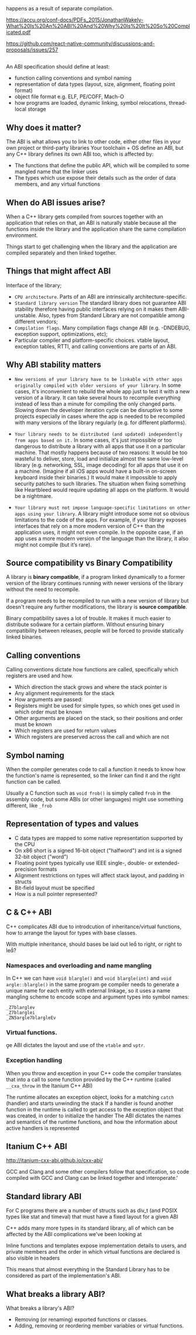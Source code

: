 happens as a result of separate compilation.

https://accu.org/conf-docs/PDFs_2015/JonathanWakely-What%20Is%20An%20ABI%20And%20Why%20Is%20It%20So%20Complicated.pdf

https://github.com/react-native-community/discussions-and-proposals/issues/257

##

An ABI specification should define at least:
* function calling conventions and symbol naming
* representation of data types (layout, size, alignment, floating point format)
* object file format e.g. ELF, PE/COFF, Mach-O
* how programs are loaded, dynamic linking, symbol relocations, thread-local storage

## Why does it matter?

The ABI is what allows you to link to other code, either other files in your own project or third-party libraries
Your toolchain + OS define an ABI, but any C++ library defines its own ABI too, which is affected by:

* The functions that define the public API, which will be compiled to some mangled name that the linker uses
* The types which use expose their details such as the order of data members, and any virtual functions

## When do ABI issues arise?

When a C++ library gets compiled from sources together with an application that relies on that, an ABI is naturally stable because all the functions inside the library and the application share the same compilation environment. 

Things start to get challenging when the library and the application are compiled separately and then linked together.

## Things that might affect ABI

Interface of the library;
* `CPU architecture`. Parts of an ABI are intrinsically architecture-specific.
* `Standard library version` The standard library does not guarantee ABI stability therefore having public interfaces relying on it makes them ABI-unstable. Also, types from Standard Library are not compatible among different vendors;
* `Compilation flags`. Many compilation flags change ABI (e.g. -DNDEBUG, exception support, optimizations, etc);
* Particular compiler and platform-specific choices. vtable layout, exception tables, RTTI, and calling conventions are parts of an ABI.

## Why ABI stability matters

* `New versions of your library have to be linkable with other apps originally compiled with older versions of your library`. In some cases, it's inconvenient to rebuild the whole app just to test it with a new version of a library. It can take several hours to recompile everything instead of less than a minute for compiling the only changed parts. Slowing down the developer iteration cycle can be disruptive to some projects especially in cases where the app is needed to be recompiled with many versions of the library regularly (e.g. for different platforms).

* `Your library needs to be distributed (and updated) independently from apps based on it.` In some cases, it's just impossible or too dangerous to distribute a library with all apps that use it on a particular machine.
That mostly happens because of two reasons:
It would be too wasteful to deliver, store, load and initialize almost the same low-level library (e.g. networking, SSL, image decoding) for all apps that use it on a machine. (Imagine if all iOS apps would have a built-in on-screen keyboard inside their binaries.)
It would make it impossible to apply security patches to such libraries. The situation when fixing something like Heartbleed would require updating all apps on the platform. It would be a nightmare.

* `Your library must not impose language-specific limitations on other apps using your library`. A library might introduce some not so obvious limitations to the code of the apps. For example, if your library exposes interfaces that rely on a more modern version of C++ than the application uses, it might not even compile. In the opposite case, if an app uses a more modern version of the language than the library, it also might not compile (but it’s rare).


## Source compatibility vs Binary Compatibility

A library is **binary compatible**, if a program linked dynamically to a former version of the library continues running with newer
versions of the library without the need to recompile.

If a program needs to be recompiled to run with a new version of library but doesn't require any further modifications, the library is **source compatible**.

Binary compatibility saves a lot of trouble. It makes it much easier to distribute soware for a certain platform. Without ensuring binary
compatibility between releases, people will be forced to provide statically linked binaries.

## Calling conventions

Calling conventions dictate how functions are called, specifically which registers are used and how.
* Which direction the stack grows and where the stack pointer is
* Any alignment requirements for the stack
* How arguments are passed:
* Registers might be used for simple types, so which ones get used in which order must be known
* Other arguments are placed on the stack, so their positions and order must be known
* Which registers are used for return values
* Which registers are preserved across the call and which are not

## Symbol naming

When the compiler generates code to call a function it needs to know how the function's name is represented, so the linker can find it and the right function can be called.

Usually a C function such as `void frob()` is simply called `frob` in the assembly code, but some ABIs (or other languages) might use something different, like `_frob`

## Representation of types and values

* C data types are mapped to some native representation supported by the CPU
* On x86 short is a signed 16-bit object ("halfword") and int is a signed 32-bit object ("word")
* Floating point types typically use IEEE single-, double- or extended-precision formats
* Alignment restrictions on types will affect stack layout, and padding in structs
* Bit-field layout must be specified
* How is a null pointer represented?

## C & C++ ABI

C++ complicates ABI due to introdcution of inheritance/virtual functions, 
 how to arrange the layout for types with base classes.

 With multiple inheritance, should bases be laid out le to right, or right to le?

### Namespaces and overloading and name mangling

In C++ we can have `void blargle()` and `void blargle(int)` and `void argle::blargle()` in the same program
e compiler needs to generate a unique name for each entity with external linkage, so it uses a name mangling scheme to encode scope and
argument types into symbol names:
```
_Z7blarglev
_Z7blarglei
_ZN5argle7blargleEv
```

### Virtual functions.

e ABI dictates the layout and use of the `vtable` and `vptr`.

### Exception handling

When you throw and exception in your C++ code the compiler translates that into a call to some function provided by the C++ runtime (called `__cxa_throw` in the Itanium C++ ABI)

The runtime allocates an exception object, looks for a matching `catch` (handler) and starts unwinding the stack
If a handler is found another function in the runtime is called to get access to the exception object that was created, in order to initialize the handler
The ABI dictates the names and semantics of the runtime functions, and how the information about active handlers is represented

## Itanium C++ ABI

http://itanium-cxx-abi.github.io/cxx-abi/

GCC and Clang and some other compilers follow that specification, so code compiled with GCC and Clang can be linked together and interoperate.'


## Standard library ABI

For C programs there are a number of structs such as div_t (and POSIX types like stat and timeval) that must have a fixed layout for a given
ABI

C++ adds many more types in its standard library, all of which can be affected by the ABI complications we've been looking at

Inline functions and templates expose implementation details to users, and private members and the order in which virtual functions are declared is
also visible in headers

This means that almost everything in the Standard Library has to be considered as part of the implementation's ABI.

## What breaks a library ABI?
What breaks a library's ABI?

* Removing (or renaming) exported functions or classes.
* Adding, removing or reordering member variables or virtual functions.

